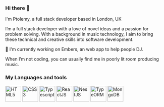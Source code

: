 ### Hi there 👋

I'm Ptolemy, a full stack developer based in London, UK

I’m a full stack developer with a love of novel ideas and a passion for problem solving. With a background in music technology, I aim to bring these technical and creative skills into software development. 

🔭 I'm currently working on Embers, an web app to help people DJ. 

When I’m not coding, you can usually find me in poorly lit room producing music.

### My Languages and tools

<a href="https://en.wikipedia.org/wiki/HTML5"><img src="./assets/HTML5.svg" alt="HTML5" width="50" height="50"/></a>
<a href="https://en.wikipedia.org/wiki/CSS"><img src="./assets/CSS3.svg" alt="CSS3" width="50" height="50"/></a>
<a href="https://www.typescriptlang.org/"><img src="./assets/Typescript.svg" alt="Typescript" width="50" height="50"/></a>
<a href="https://reactjs.org/"><img src="./assets/React.svg" alt="ReactJS" width="50" height="50"/></a>
<a href="https://nestjs.com/"><img src="./assets/NestJS.svg" alt="NestJS" width="50" height="50"/></a>
<a href="https://typeorm.io/#/"><img src="./assets/TypeORM.png" alt="TypeORM" height="50"/></a>
<a href="https://www.mongodb.com/"><img src="./assets/MongoDB.svg" alt="MongoDB" height="50"/></a>

<!--
**mrp175/mrp175** is a ✨ _special_ ✨ repository because its `README.md` (this file) appears on your GitHub profile.

Here are some ideas to get you started:

- 🔭 I’m currently working on ...
- 🌱 I’m currently learning ...
- 👯 I’m looking to collaborate on ...
- 🤔 I’m looking for help with ...
- 💬 Ask me about ...
- 📫 How to reach me: ...
- 😄 Pronouns: ...
- ⚡ Fun fact: ...
-->
